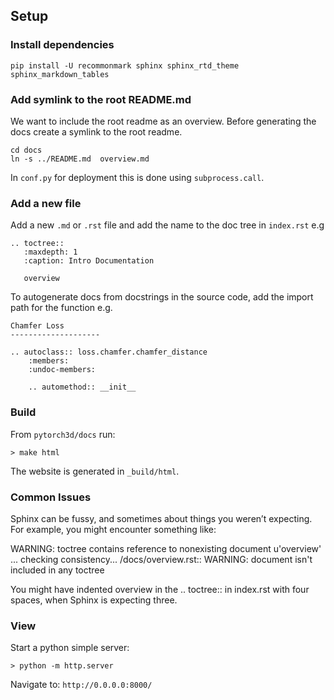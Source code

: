 ## Setup

### Install dependencies

```
pip install -U recommonmark sphinx sphinx_rtd_theme sphinx_markdown_tables
```

### Add symlink to the root README.md

We want to include the root readme as an overview. Before generating the docs create a symlink to the root readme.

```
cd docs
ln -s ../README.md  overview.md
```

In `conf.py` for deployment this is done using `subprocess.call`.

### Add a new file

Add a new `.md` or `.rst` file and add the name to the doc tree in `index.rst` e.g

```
.. toctree::
   :maxdepth: 1
   :caption: Intro Documentation

   overview
```

To autogenerate docs from docstrings in the source code, add the import path for the function e.g.

```
Chamfer Loss
--------------------

.. autoclass:: loss.chamfer.chamfer_distance
    :members:
    :undoc-members:

    .. automethod:: __init__

````

### Build

From `pytorch3d/docs` run:

```
> make html
```

The website is generated in `_build/html`.

### Common Issues

Sphinx can be fussy, and sometimes about things you weren’t expecting. For example, you might encounter something like:

WARNING: toctree contains reference to nonexisting document u'overview'
...
checking consistency...
<pytorch3d>/docs/overview.rst::
WARNING: document isn't included in any toctree

You might have indented overview in the .. toctree:: in index.rst with four spaces, when Sphinx is expecting three.


### View

Start a python simple server:

```
> python -m http.server
```

Navigate to: `http://0.0.0.0:8000/`
